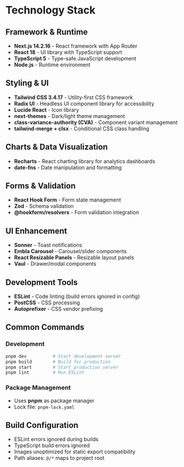 # Technology Stack

## Framework & Runtime
- **Next.js 14.2.16** - React framework with App Router
- **React 18** - UI library with TypeScript support
- **TypeScript 5** - Type-safe JavaScript development
- **Node.js** - Runtime environment

## Styling & UI
- **Tailwind CSS 3.4.17** - Utility-first CSS framework
- **Radix UI** - Headless UI component library for accessibility
- **Lucide React** - Icon library
- **next-themes** - Dark/light theme management
- **class-variance-authority (CVA)** - Component variant management
- **tailwind-merge + clsx** - Conditional CSS class handling

## Charts & Data Visualization
- **Recharts** - React charting library for analytics dashboards
- **date-fns** - Date manipulation and formatting

## Forms & Validation
- **React Hook Form** - Form state management
- **Zod** - Schema validation
- **@hookform/resolvers** - Form validation integration

## UI Enhancement
- **Sonner** - Toast notifications
- **Embla Carousel** - Carousel/slider components
- **React Resizable Panels** - Resizable layout panels
- **Vaul** - Drawer/modal components

## Development Tools
- **ESLint** - Code linting (build errors ignored in config)
- **PostCSS** - CSS processing
- **Autoprefixer** - CSS vendor prefixing

## Common Commands

### Development
```bash
pnpm dev          # Start development server
pnpm build        # Build for production
pnpm start        # Start production server
pnpm lint         # Run ESLint
```

### Package Management
- Uses **pnpm** as package manager
- Lock file: `pnpm-lock.yaml`

## Build Configuration
- ESLint errors ignored during builds
- TypeScript build errors ignored
- Images unoptimized for static export compatibility
- Path aliases: `@/*` maps to project root